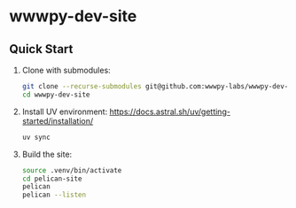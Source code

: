 # wwwpy-dev-site

## Quick Start

1. Clone with submodules:
    ```bash
    git clone --recurse-submodules git@github.com:wwwpy-labs/wwwpy-dev-site.git
    cd wwwpy-dev-site
    ```

2. Install UV environment:
    https://docs.astral.sh/uv/getting-started/installation/
    ```bash
    uv sync
    ```

3. Build the site:

    ```bash
    source .venv/bin/activate
    cd pelican-site
    pelican
    pelican --listen
    ```

